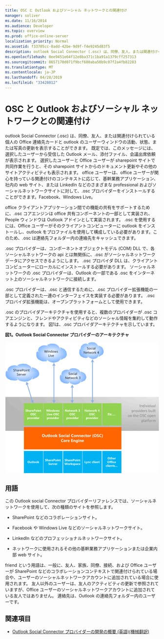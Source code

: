```yaml
---
title: OSC と Outlook およびソーシャル ネットワークとの関連付け
manager: soliver
ms.date: 11/16/2014
ms.audience: Developer
ms.topic: overview
ms.prod: office-online-server
localization_priority: Normal
ms.assetid: f33705cc-8add-42be-9d9f-f4e9245d83f5
description: outlook Social Connector (.osc) は、同僚、友人、または関連付けられている個人の Office 連絡先カードと outlook のユーザーウィンドウの活動、状態、または写真の更新を表示することができます。
ms.openlocfilehash: 0ee9451e64f12e8ba371c1ba91a1379cff257313
ms.sourcegitcommit: 8657170d071f9bcf680aba50b9c07f2a4fb82283
ms.translationtype: MT
ms.contentlocale: ja-JP
ms.lasthandoff: 04/28/2019
ms.locfileid: "33428012"
---
```

# <a name="relating-the-osc-with-outlook-and-social-networks"></a>OSC と Outlook およびソーシャル ネットワークとの関連付け

outlook Social Connector (.osc) は、同僚、友人、または関連付けられている個人の Office 連絡先カードと outlook のユーザーウィンドウの活動、状態、または写真の更新を表示することができます。 既定では、このメッセージには、選択したユーザーから受信した Outlook メール、添付ファイル、会議出席依頼が表示されます。 選択したユーザーと Office ユーザーが sharepoint サイトで共同作業を行うと、その sharepoint サイトからのドキュメント更新やその他のサイトアクティビティも表示されます。 office ユーザーは、office ユーザーが関心を持っている関連付けのコンテキストに応じて、基幹業務アプリケーション、社内の web サイト、または LinkedIn などのさまざまな professional およびソーシャルネットワークサイトに対して、.osc プロバイダーをインストールすることができます。Facebook、Windows Live。
  
office クライアントアプリケーション間での機能の共有をサポートするために、.osc コアエンジンは office 共有コンポーネントの一部として実装され、People ウィンドウは Outlook アドインとして実装されます。 .osc を使用するには、Office ユーザーがそのクライアントコンピューターに outlook をインストールし、outlook をプロファイルを使用して構成している必要があります。このため、.osc は連絡先フォルダー内の連絡先をキャッシュできます。 
  
.osc プロバイダーは、コンポーネントオブジェクトモデル (COM) DLL で、各ソーシャルネットワークの api とは無関係に、.osc がソーシャルネットワークデータにアクセスできるようにします。 .osc プロバイダ DLL は、クライアントコンピューターにローカルにインストールする必要があります。 ソーシャルネットワークの .osc プロバイダーは、Outlook の一部である .osc をインターネット上のソーシャルネットワークに接続します。
  
.osc プロバイダーは、.osc と通信するために、.osc プロバイダー拡張機能の一部として定義された一連のインターフェイスを実装する必要があります。 .osc プロバイダ拡張機能は、オープンプラットフォームとして使用できます。
  
.osc のプロバイダアーキテクチャを使用すると、複数のプロバイダーが .osc コアエンジンと、フレンドやアクティビティなどのソーシャル情報を集約して動作するようになります。 図1は、.osc プロバイダアーキテクチャを示しています。
  
**図1。Outlook Social Connector プロバイダーのアーキテクチャ**

![ソーシャル ネットワーク、OSC プロバイダー、OSC、Office](media/off15OSCRef_Architecture.gif)
  
## <a name="terminology"></a>用語

この Outlook social Connector プロバイダーリファレンスでは、ソーシャルネットワークを使用して、次の種類のサイトを参照します。 
  
- SharePoint などのコラボレーションサイト。
    
- Facebook や Windows Live などのソーシャルネットワークサイト。
    
- LinkedIn などのプロフェッショナルネットワークサイト。
    
- ネットワークに使用されるその他の基幹業務アプリケーションまたは企業内部 web サイト。
    
friend という用語は、一般に、友人、家族、同僚、接続、および Office ユーザーが SharePoint などのコラボレーションコンテキストで関連付けられている場合や、ユーザーのソーシャルネットワークアカウントに追加されている場合に使用されます。 友人以外のユーザーは、友人のアクティビティの更新で参照されていますが、Office ユーザーのソーシャルネットワークアカウントに追加されている友人ではありません。 連絡先は、Outlook の連絡先フォルダー内のユーザーです。 
  
## <a name="see-also"></a>関連項目

- [Outlook Social Connector プロバイダーの開発の概要 (英語)(機械翻訳)](getting-started-with-developing-an-outlook-social-connector-provider.md)

